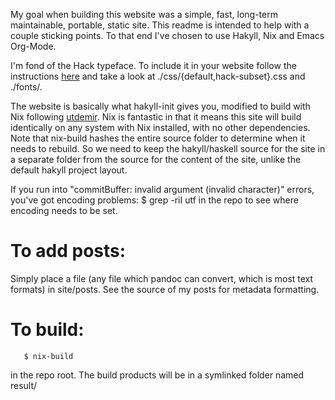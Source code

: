 My goal when building this website was a simple, fast, long-term maintainable, portable, static site. This readme is intended to help with a couple sticking points. To that end I've chosen to use Hakyll, Nix and Emacs Org-Mode.

I'm fond of the Hack typeface. To include it in your website follow the instructions [here](https://github.com/source-foundry/Hack#web-font-usage) and take a look at ./css/{default,hack-subset}.css and ./fonts/.

The website is basically what hakyll-init gives you, modified to build with Nix following [utdemir](https://utdemir.com/posts/hakyll-on-nixos.html). Nix is fantastic in that it means this site will build identically on any system with Nix installed, with no other dependencies. Note that nix-build hashes the entire source folder to determine when it needs to rebuild. So we need to keep the hakyll/haskell source for the site in a separate folder from the source for the content of the site, unlike the default hakyll project layout.

If you run into "commitBuffer: invalid argument (invalid character)" errors, you've got encoding problems:
       $ grep -riI utf
in the repo to see where encoding needs to be set.

# To add posts:
Simply place a file (any file which pandoc can convert, which is most text formats) in site/posts. See the source of my posts for metadata formatting.

# To build:
       $ nix-build
in the repo root. The build products will be in a symlinked folder named result/